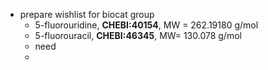 - prepare wishlist for biocat group
	- 5-fluorouridine, **CHEBI:40154**, MW = 262.19180 g/mol
	- 5-fluorouracil, **CHEBI:46345**, MW= 130.078 g/mol
	- need
	-